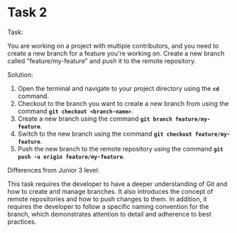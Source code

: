 # Task 2

Task:

You are working on a project with multiple contributors, and you need to create
a new branch for a feature you're working on. Create a new branch called
"feature/my-feature" and push it to the remote repository.

Solution:

1. Open the terminal and navigate to your project directory using the **`cd`**
   command.
2. Checkout to the branch you want to create a new branch from using the command
   **`git checkout <branch-name>`**.
3. Create a new branch using the command **`git branch feature/my-feature`**.
4. Switch to the new branch using the command
   **`git checkout feature/my-feature`**.
5. Push the new branch to the remote repository using the command
   **`git push -u origin feature/my-feature`**.

Differences from Junior 3 level:

This task requires the developer to have a deeper understanding of Git and how
to create and manage branches. It also introduces the concept of remote
repositories and how to push changes to them. In addition, it requires the
developer to follow a specific naming convention for the branch, which
demonstrates attention to detail and adherence to best practices.
